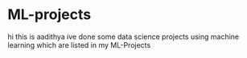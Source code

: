 # ML-projects
hi this is aadithya ive done some data science projects using machine learning which are listed in my ML-Projects

